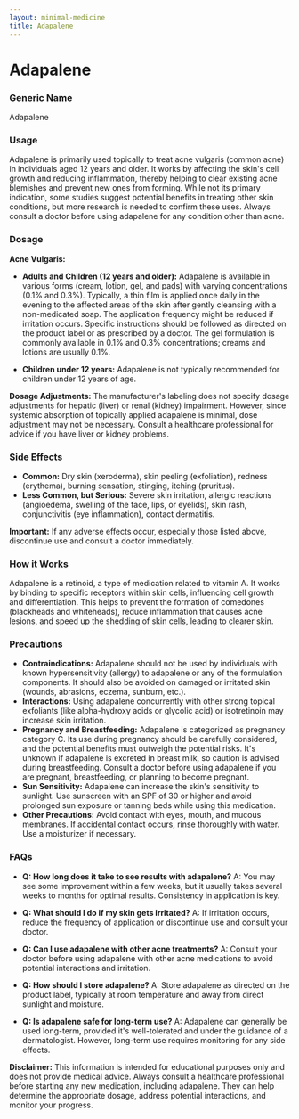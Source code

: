 ```yaml
---
layout: minimal-medicine
title: Adapalene
---
```


# Adapalene
### Generic Name
Adapalene

### Usage
Adapalene is primarily used topically to treat acne vulgaris (common acne) in individuals aged 12 years and older.  It works by affecting the skin's cell growth and reducing inflammation, thereby helping to clear existing acne blemishes and prevent new ones from forming.  While not its primary indication, some studies suggest potential benefits in treating other skin conditions, but more research is needed to confirm these uses.  Always consult a doctor before using adapalene for any condition other than acne.

### Dosage
**Acne Vulgaris:**

* **Adults and Children (12 years and older):**  Adapalene is available in various forms (cream, lotion, gel, and pads) with varying concentrations (0.1% and 0.3%).  Typically, a thin film is applied once daily in the evening to the affected areas of the skin after gently cleansing with a non-medicated soap.  The application frequency might be reduced if irritation occurs.  Specific instructions should be followed as directed on the product label or as prescribed by a doctor.  The gel formulation is commonly available in 0.1% and 0.3% concentrations; creams and lotions are usually 0.1%.

* **Children under 12 years:** Adapalene is not typically recommended for children under 12 years of age.

**Dosage Adjustments:**  The manufacturer's labeling does not specify dosage adjustments for hepatic (liver) or renal (kidney) impairment. However, since systemic absorption of topically applied adapalene is minimal, dose adjustment may not be necessary. Consult a healthcare professional for advice if you have liver or kidney problems.


### Side Effects
* **Common:** Dry skin (xeroderma), skin peeling (exfoliation), redness (erythema), burning sensation, stinging, itching (pruritus).
* **Less Common, but Serious:**  Severe skin irritation, allergic reactions (angioedema, swelling of the face, lips, or eyelids), skin rash,  conjunctivitis (eye inflammation), contact dermatitis.

**Important:**  If any adverse effects occur, especially those listed above, discontinue use and consult a doctor immediately.

### How it Works
Adapalene is a retinoid, a type of medication related to vitamin A.  It works by binding to specific receptors within skin cells, influencing cell growth and differentiation.  This helps to prevent the formation of comedones (blackheads and whiteheads), reduce inflammation that causes acne lesions, and speed up the shedding of skin cells, leading to clearer skin.


### Precautions
* **Contraindications:** Adapalene should not be used by individuals with known hypersensitivity (allergy) to adapalene or any of the formulation components.  It should also be avoided on damaged or irritated skin (wounds, abrasions, eczema, sunburn, etc.).
* **Interactions:** Using adapalene concurrently with other strong topical exfoliants (like alpha-hydroxy acids or glycolic acid) or isotretinoin may increase skin irritation.
* **Pregnancy and Breastfeeding:** Adapalene is categorized as pregnancy category C.  Its use during pregnancy should be carefully considered, and the potential benefits must outweigh the potential risks.  It's unknown if adapalene is excreted in breast milk, so caution is advised during breastfeeding. Consult a doctor before using adapalene if you are pregnant, breastfeeding, or planning to become pregnant.
* **Sun Sensitivity:** Adapalene can increase the skin's sensitivity to sunlight.  Use sunscreen with an SPF of 30 or higher and avoid prolonged sun exposure or tanning beds while using this medication.
* **Other Precautions:**  Avoid contact with eyes, mouth, and mucous membranes. If accidental contact occurs, rinse thoroughly with water.  Use a moisturizer if necessary.


### FAQs
* **Q: How long does it take to see results with adapalene?** A:  You may see some improvement within a few weeks, but it usually takes several weeks to months for optimal results.  Consistency in application is key.

* **Q: What should I do if my skin gets irritated?** A:  If irritation occurs, reduce the frequency of application or discontinue use and consult your doctor.

* **Q: Can I use adapalene with other acne treatments?** A: Consult your doctor before using adapalene with other acne medications to avoid potential interactions and irritation.

* **Q: How should I store adapalene?** A:  Store adapalene as directed on the product label, typically at room temperature and away from direct sunlight and moisture.

* **Q: Is adapalene safe for long-term use?** A: Adapalene can generally be used long-term, provided it's well-tolerated and under the guidance of a dermatologist.  However, long-term use requires monitoring for any side effects.

**Disclaimer:** This information is intended for educational purposes only and does not provide medical advice.  Always consult a healthcare professional before starting any new medication, including adapalene.  They can help determine the appropriate dosage, address potential interactions, and monitor your progress.
